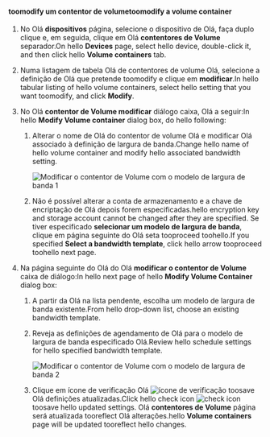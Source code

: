 <!--author=SharS last changed: 1/7/2016-->

#### <a name="toomodify-a-volume-container"></a><span data-ttu-id="bf93f-101">toomodify um contentor de volume</span><span class="sxs-lookup"><span data-stu-id="bf93f-101">toomodify a volume container</span></span>
1. <span data-ttu-id="bf93f-102">No Olá **dispositivos** página, selecione o dispositivo de Olá, faça duplo clique e, em seguida, clique em Olá **contentores de Volume** separador.</span><span class="sxs-lookup"><span data-stu-id="bf93f-102">On hello **Devices** page, select hello device, double-click it, and then click hello **Volume containers** tab.</span></span>
2. <span data-ttu-id="bf93f-103">Numa listagem de tabela Olá de contentores de volume Olá, selecione a definição de Olá que pretende toomodify e clique em **modificar**.</span><span class="sxs-lookup"><span data-stu-id="bf93f-103">In hello tabular listing of hello volume containers, select hello setting that you want toomodify, and click **Modify**.</span></span>
3. <span data-ttu-id="bf93f-104">No Olá **contentor de Volume modificar** diálogo caixa, Olá a seguir:</span><span class="sxs-lookup"><span data-stu-id="bf93f-104">In hello **Modify Volume container** dialog box, do hello following:</span></span>
   
   1. <span data-ttu-id="bf93f-105">Alterar o nome de Olá do contentor de volume Olá e modificar Olá associado à definição de largura de banda.</span><span class="sxs-lookup"><span data-stu-id="bf93f-105">Change hello name of hello volume container and modify hello associated bandwidth setting.</span></span> 
      
       ![Modificar o contentor de Volume com o modelo de largura de banda 1](./media/storsimple-modify-volume-container/HCS_ModifyVCBT1-include.png)
   2. <span data-ttu-id="bf93f-107">Não é possível alterar a conta de armazenamento e a chave de encriptação de Olá depois forem especificadas.</span><span class="sxs-lookup"><span data-stu-id="bf93f-107">hello encryption key and storage account cannot be changed after they are specified.</span></span> <span data-ttu-id="bf93f-108">Se tiver especificado **selecionar um modelo de largura de banda**, clique em página seguinte do Olá seta tooproceed toohello.</span><span class="sxs-lookup"><span data-stu-id="bf93f-108">If you specified **Select a bandwidth template**, click hello arrow tooproceed toohello next page.</span></span>
4. <span data-ttu-id="bf93f-109">Na página seguinte do Olá do Olá **modificar o contentor de Volume** caixa de diálogo:</span><span class="sxs-lookup"><span data-stu-id="bf93f-109">In hello next page of hello **Modify Volume Container** dialog box:</span></span>
   
   1. <span data-ttu-id="bf93f-110">A partir da Olá na lista pendente, escolha um modelo de largura de banda existente.</span><span class="sxs-lookup"><span data-stu-id="bf93f-110">From hello drop-down list, choose an existing bandwidth template.</span></span>
   2. <span data-ttu-id="bf93f-111">Reveja as definições de agendamento de Olá para o modelo de largura de banda especificado Olá.</span><span class="sxs-lookup"><span data-stu-id="bf93f-111">Review hello schedule settings for hello specified bandwidth template.</span></span>
      
       ![Modificar o contentor de Volume com o modelo de largura de banda 2](./media/storsimple-modify-volume-container/HCS_ModifyVCBT2-include.png)
   3. <span data-ttu-id="bf93f-113">Clique em ícone de verificação Olá ![ícone de verificação](./media/storsimple-modify-volume-container/HCS_CheckIcon-include.png) toosave Olá definições atualizadas.</span><span class="sxs-lookup"><span data-stu-id="bf93f-113">Click hello check icon ![check icon](./media/storsimple-modify-volume-container/HCS_CheckIcon-include.png) toosave hello updated settings.</span></span> <span data-ttu-id="bf93f-114">Olá **contentores de Volume** página será atualizada tooreflect Olá alterações.</span><span class="sxs-lookup"><span data-stu-id="bf93f-114">hello **Volume containers** page will be updated tooreflect hello changes.</span></span>

